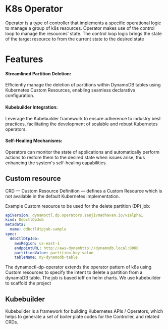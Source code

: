 # K8s Operator

Operator is a type of controller that implements a specific operational logic to manage a group of k8s resources. Operator makes use of the control loop to manage the resources’ state. The control loop logic brings the state of the target resource to from the current state to the desired state

# Features
#### Streamlined Partition Deletion:
Efficiently manage the deletion of partitions within DynamoDB tables using Kubernetes Custom Resources, enabling seamless declarative configuration.

#### Kubebuilder Integration:
Leverage the Kubebuilder framework to ensure adherence to industry best practices, facilitating the development of scalable and robust Kubernetes operators.

#### Self-Healing Mechanisms:
Operators can monitor the state of applications and automatically perform actions to restore them to the desired state when issues arise, thus enhancing the system's self-healing capabilities.

## Custom resource

CRD — Custom Resource Definition — defines a Custom Resource which is not available in the default Kubernetes implementation.

Example Custom resource to be used for the delete partition (DP) job:

```yaml
apiVersion: dynamoctl.dp.operators.sanjivmadhavan.io/v1alpha1
kind: DdbctlDpJob
metadata:
  name: ddbctldtpjob-sample
spec:
  ddbCtlDtpJob:
    awsRegion: us-east-1
    endpointURL: http://aws-dynamhttp://dynamodb.local:8000
    partitionValue: partition-key-value
    tableName: my-dynamodb-table
```

The dynamoctl-dp-operator extends the operator pattern of k8s using Custom resources to specify the intent to delete a partition from a dynamoDB table. The job is based ioff on helm charts. We use kubebuilder to scaffold the project

## Kubebuilder
Kubebuilder is a framework for building Kubernetes APIs / Operators, which helps to generate a set of boiler plate codes for the Controller, and related CRDs.

